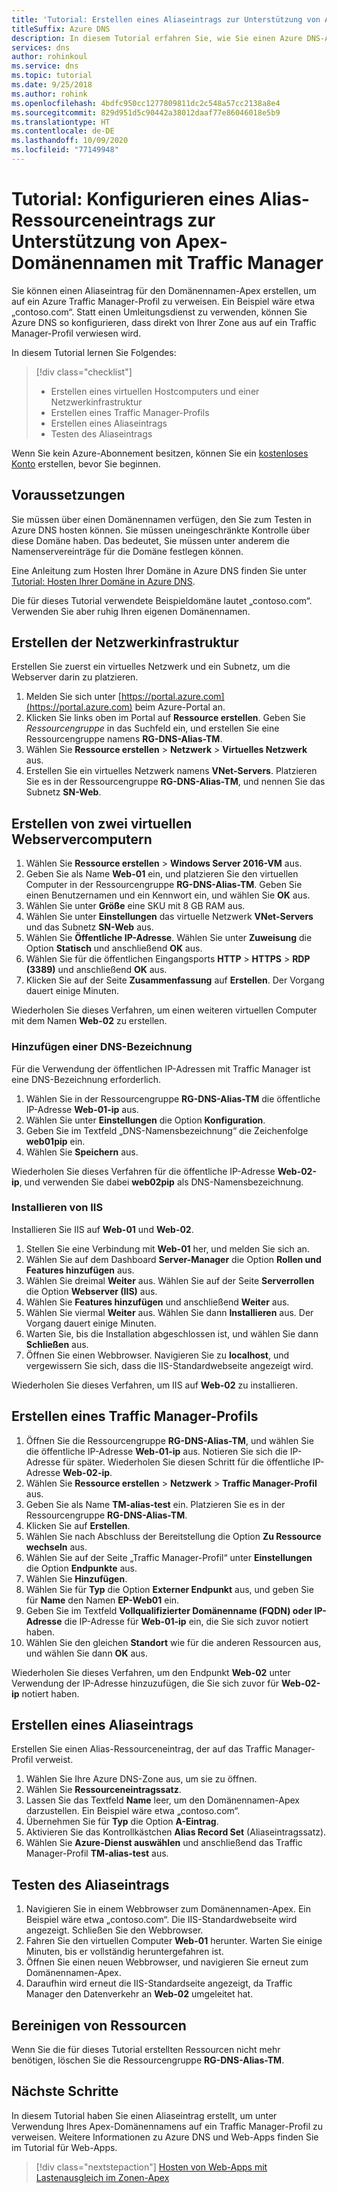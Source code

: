 ```yaml
---
title: 'Tutorial: Erstellen eines Aliaseintrags zur Unterstützung von Apex-Domänennamen: Traffic Manager'
titleSuffix: Azure DNS
description: In diesem Tutorial erfahren Sie, wie Sie einen Azure DNS-Alias-Ressourceneintrag für die Verwendung des Apex-Domänennamens mit Traffic Manager konfigurieren.
services: dns
author: rohinkoul
ms.service: dns
ms.topic: tutorial
ms.date: 9/25/2018
ms.author: rohink
ms.openlocfilehash: 4bdfc950cc1277809811dc2c548a57cc2138a8e4
ms.sourcegitcommit: 829d951d5c90442a38012daaf77e86046018e5b9
ms.translationtype: HT
ms.contentlocale: de-DE
ms.lasthandoff: 10/09/2020
ms.locfileid: "77149948"
---
```

# <a name="tutorial-configure-an-alias-record-to-support-apex-domain-names-with-traffic-manager"></a>Tutorial: Konfigurieren eines Alias-Ressourceneintrags zur Unterstützung von Apex-Domänennamen mit Traffic Manager 

Sie können einen Aliaseintrag für den Domänennamen-Apex erstellen, um auf ein Azure Traffic Manager-Profil zu verweisen. Ein Beispiel wäre etwa „contoso.com“. Statt einen Umleitungsdienst zu verwenden, können Sie Azure DNS so konfigurieren, dass direkt von Ihrer Zone aus auf ein Traffic Manager-Profil verwiesen wird. 


In diesem Tutorial lernen Sie Folgendes:

> [!div class="checklist"]
> * Erstellen eines virtuellen Hostcomputers und einer Netzwerkinfrastruktur
> * Erstellen eines Traffic Manager-Profils
> * Erstellen eines Aliaseintrags
> * Testen des Aliaseintrags


Wenn Sie kein Azure-Abonnement besitzen, können Sie ein [kostenloses Konto](https://azure.microsoft.com/free/?WT.mc_id=A261C142F) erstellen, bevor Sie beginnen.

## <a name="prerequisites"></a>Voraussetzungen
Sie müssen über einen Domänennamen verfügen, den Sie zum Testen in Azure DNS hosten können. Sie müssen uneingeschränkte Kontrolle über diese Domäne haben. Das bedeutet, Sie müssen unter anderem die Namenservereinträge für die Domäne festlegen können.

Eine Anleitung zum Hosten Ihrer Domäne in Azure DNS finden Sie unter [Tutorial: Hosten Ihrer Domäne in Azure DNS](dns-delegate-domain-azure-dns.md).

Die für dieses Tutorial verwendete Beispieldomäne lautet „contoso.com“. Verwenden Sie aber ruhig Ihren eigenen Domänennamen.

## <a name="create-the-network-infrastructure"></a>Erstellen der Netzwerkinfrastruktur
Erstellen Sie zuerst ein virtuelles Netzwerk und ein Subnetz, um die Webserver darin zu platzieren.
1. Melden Sie sich unter [https://portal.azure.com](https://portal.azure.com) beim Azure-Portal an.
2. Klicken Sie links oben im Portal auf **Ressource erstellen**. Geben Sie *Ressourcengruppe* in das Suchfeld ein, und erstellen Sie eine Ressourcengruppe namens **RG-DNS-Alias-TM**.
3. Wählen Sie **Ressource erstellen** > **Netzwerk** > **Virtuelles Netzwerk** aus.
4. Erstellen Sie ein virtuelles Netzwerk namens **VNet-Servers**. Platzieren Sie es in der Ressourcengruppe **RG-DNS-Alias-TM**, und nennen Sie das Subnetz **SN-Web**.

## <a name="create-two-web-server-virtual-machines"></a>Erstellen von zwei virtuellen Webservercomputern
1. Wählen Sie **Ressource erstellen** > **Windows Server 2016-VM** aus.
2. Geben Sie als Name **Web-01** ein, und platzieren Sie den virtuellen Computer in der Ressourcengruppe **RG-DNS-Alias-TM**. Geben Sie einen Benutzernamen und ein Kennwort ein, und wählen Sie **OK** aus.
3. Wählen Sie unter **Größe** eine SKU mit 8 GB RAM aus.
4. Wählen Sie unter **Einstellungen** das virtuelle Netzwerk **VNet-Servers** und das Subnetz **SN-Web** aus.
5. Wählen Sie **Öffentliche IP-Adresse**. Wählen Sie unter **Zuweisung** die Option **Statisch** und anschließend **OK** aus.
6. Wählen Sie für die öffentlichen Eingangsports **HTTP** > **HTTPS** > **RDP (3389)** und anschließend **OK** aus.
7. Klicken Sie auf der Seite **Zusammenfassung** auf **Erstellen**. Der Vorgang dauert einige Minuten.

Wiederholen Sie dieses Verfahren, um einen weiteren virtuellen Computer mit dem Namen **Web-02** zu erstellen.

### <a name="add-a-dns-label"></a>Hinzufügen einer DNS-Bezeichnung
Für die Verwendung der öffentlichen IP-Adressen mit Traffic Manager ist eine DNS-Bezeichnung erforderlich.
1. Wählen Sie in der Ressourcengruppe **RG-DNS-Alias-TM** die öffentliche IP-Adresse **Web-01-ip** aus.
2. Wählen Sie unter **Einstellungen** die Option **Konfiguration**.
3. Geben Sie im Textfeld „DNS-Namensbezeichnung“ die Zeichenfolge **web01pip** ein.
4. Wählen Sie **Speichern** aus.

Wiederholen Sie dieses Verfahren für die öffentliche IP-Adresse **Web-02-ip**, und verwenden Sie dabei **web02pip** als DNS-Namensbezeichnung.

### <a name="install-iis"></a>Installieren von IIS

Installieren Sie IIS auf **Web-01** und **Web-02**.

1. Stellen Sie eine Verbindung mit **Web-01** her, und melden Sie sich an.
2. Wählen Sie auf dem Dashboard **Server-Manager** die Option **Rollen und Features hinzufügen** aus.
3. Wählen Sie dreimal **Weiter** aus. Wählen Sie auf der Seite **Serverrollen** die Option **Webserver (IIS)** aus.
4. Wählen Sie **Features hinzufügen** und anschließend **Weiter** aus.
5. Wählen Sie viermal **Weiter** aus. Wählen Sie dann **Installieren** aus. Der Vorgang dauert einige Minuten.
6. Warten Sie, bis die Installation abgeschlossen ist, und wählen Sie dann **Schließen** aus.
7. Öffnen Sie einen Webbrowser. Navigieren Sie zu **localhost**, und vergewissern Sie sich, dass die IIS-Standardwebseite angezeigt wird.

Wiederholen Sie dieses Verfahren, um IIS auf **Web-02** zu installieren.


## <a name="create-a-traffic-manager-profile"></a>Erstellen eines Traffic Manager-Profils

1. Öffnen Sie die Ressourcengruppe **RG-DNS-Alias-TM**, und wählen Sie die öffentliche IP-Adresse **Web-01-ip** aus. Notieren Sie sich die IP-Adresse für später. Wiederholen Sie diesen Schritt für die öffentliche IP-Adresse **Web-02-ip**.
1. Wählen Sie **Ressource erstellen** > **Netzwerk** > **Traffic Manager-Profil** aus.
2. Geben Sie als Name **TM-alias-test** ein. Platzieren Sie es in der Ressourcengruppe **RG-DNS-Alias-TM**.
3. Klicken Sie auf **Erstellen**.
4. Wählen Sie nach Abschluss der Bereitstellung die Option **Zu Ressource wechseln** aus.
5. Wählen Sie auf der Seite „Traffic Manager-Profil“ unter **Einstellungen** die Option **Endpunkte** aus.
6. Wählen Sie **Hinzufügen**.
7. Wählen Sie für **Typ** die Option **Externer Endpunkt** aus, und geben Sie für **Name** den Namen **EP-Web01** ein.
8. Geben Sie im Textfeld **Vollqualifizierter Domänenname (FQDN) oder IP-Adresse** die IP-Adresse für **Web-01-ip** ein, die Sie sich zuvor notiert haben.
9. Wählen Sie den gleichen **Standort** wie für die anderen Ressourcen aus, und wählen Sie dann **OK** aus.

Wiederholen Sie dieses Verfahren, um den Endpunkt **Web-02** unter Verwendung der IP-Adresse hinzuzufügen, die Sie sich zuvor für **Web-02-ip** notiert haben.

## <a name="create-an-alias-record"></a>Erstellen eines Aliaseintrags

Erstellen Sie einen Alias-Ressourceneintrag, der auf das Traffic Manager-Profil verweist.

1. Wählen Sie Ihre Azure DNS-Zone aus, um sie zu öffnen.
2. Wählen Sie **Ressourceneintragssatz**.
3. Lassen Sie das Textfeld **Name** leer, um den Domänennamen-Apex darzustellen. Ein Beispiel wäre etwa „contoso.com“.
4. Übernehmen Sie für **Typ** die Option **A-Eintrag**.
5. Aktivieren Sie das Kontrollkästchen **Alias Record Set** (Aliaseintragssatz).
6. Wählen Sie **Azure-Dienst auswählen** und anschließend das Traffic Manager-Profil **TM-alias-test** aus.

## <a name="test-the-alias-record"></a>Testen des Aliaseintrags

1. Navigieren Sie in einem Webbrowser zum Domänennamen-Apex. Ein Beispiel wäre etwa „contoso.com“. Die IIS-Standardwebseite wird angezeigt. Schließen Sie den Webbrowser.
2. Fahren Sie den virtuellen Computer **Web-01** herunter. Warten Sie einige Minuten, bis er vollständig heruntergefahren ist.
3. Öffnen Sie einen neuen Webbrowser, und navigieren Sie erneut zum Domänennamen-Apex.
4. Daraufhin wird erneut die IIS-Standardseite angezeigt, da Traffic Manager den Datenverkehr an **Web-02** umgeleitet hat.

## <a name="clean-up-resources"></a>Bereinigen von Ressourcen

Wenn Sie die für dieses Tutorial erstellten Ressourcen nicht mehr benötigen, löschen Sie die Ressourcengruppe **RG-DNS-Alias-TM**.

## <a name="next-steps"></a>Nächste Schritte

In diesem Tutorial haben Sie einen Aliaseintrag erstellt, um unter Verwendung Ihres Apex-Domänennamens auf ein Traffic Manager-Profil zu verweisen. Weitere Informationen zu Azure DNS und Web-Apps finden Sie im Tutorial für Web-Apps.

> [!div class="nextstepaction"]
> [Hosten von Web-Apps mit Lastenausgleich im Zonen-Apex](./dns-alias-appservice.md)
